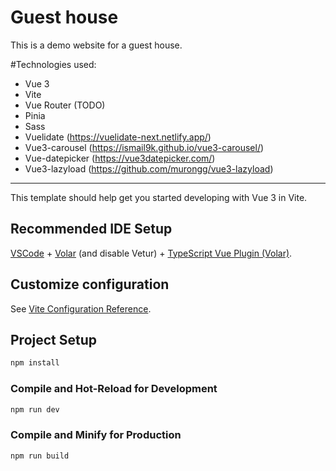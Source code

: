 # Guest house 
This is a demo website for a guest house.

#Technologies used:
- Vue 3
- Vite
- Vue Router (TODO)
- Pinia
- Sass
- Vuelidate (https://vuelidate-next.netlify.app/)
- Vue3-carousel (https://ismail9k.github.io/vue3-carousel/)
- Vue-datepicker (https://vue3datepicker.com/)
- Vue3-lazyload (https://github.com/murongg/vue3-lazyload)

*******************************

This template should help get you started developing with Vue 3 in Vite.

## Recommended IDE Setup

[VSCode](https://code.visualstudio.com/) + [Volar](https://marketplace.visualstudio.com/items?itemName=Vue.volar) (and disable Vetur) + [TypeScript Vue Plugin (Volar)](https://marketplace.visualstudio.com/items?itemName=Vue.vscode-typescript-vue-plugin).

## Customize configuration

See [Vite Configuration Reference](https://vitejs.dev/config/).

## Project Setup

```sh
npm install
```

### Compile and Hot-Reload for Development

```sh
npm run dev
```

### Compile and Minify for Production

```sh
npm run build
```
